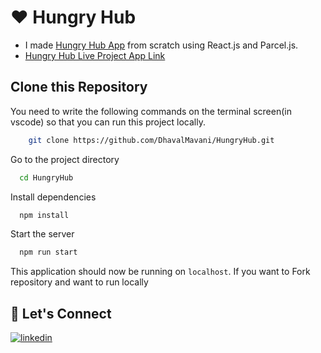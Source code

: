# ❤️ Hungry Hub

- I made [Hungry Hub App](https://hungryyhub.netlify.app/) from scratch using React.js and Parcel.js.
- [Hungry Hub Live Project App Link](https://hungryyhub.netlify.app/)

## Clone this Repository

You need to write the following commands on the terminal screen(in vscode) so that you can run this project locally.

```bash
    git clone https://github.com/DhavalMavani/HungryHub.git
```

Go to the project directory

```bash
  cd HungryHub
```

Install dependencies

```bash
  npm install
```

Start the server

```bash
  npm run start
```

This application should now be running on `localhost`. If you want to Fork repository and want to run locally

## 🔗 Let's Connect

[![linkedin](https://img.shields.io/badge/LinkedIn-0077B5?style=for-the-badge&logo=linkedin&logoColor=white)](https://www.linkedin.com/in/dhaval-mavani-a593571bb/)
